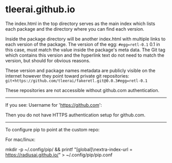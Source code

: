 # tleerai.github.io

The index.html in the top directory serves as the main index which lists each package and the directory where you can find each version.

Inside the package directory will be another index.html with multiple links to each version of the package. The version of 
the egg: `#egg=retl-0.1` 0.1 in this case, must match the value inside the package's meta data. The Git tag which contains 
this version and the hyperlink text do not need to match the version, but should for obvious reasons.  

These version and package names metadata are publicly visible on the internet however they point toward private git repositories:
`git+https://github.com/tleerai/fakeretl.git@0.0.3#egg=retl-0.1`

These repositories are not accessible without github.com authentication.


----

If you see:
Username for 'https://github.com':

Then you do not have HTTPS authentication setup for github.com.


----
To configure pip to point at the custom repo:

For mac/linux:

mkdir -p ~/.config/pip/ && printf "[global]\nextra-index-url = https://radiusai.github.io/" > ~/.config/pip/pip.conf